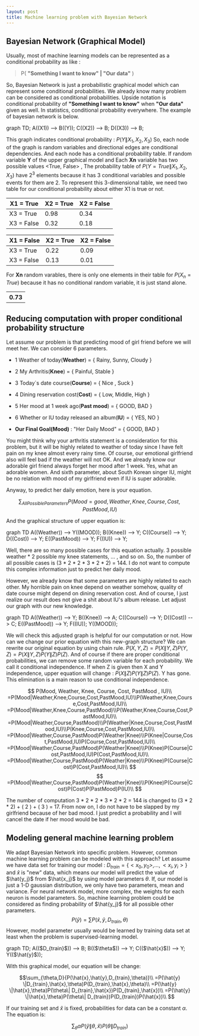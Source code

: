 ```yaml
---
layout: post
title: Machine learning problem with Bayesian Network
---
```


## Bayesian Network (Graphical Model)

Usually, most of machine learning models can be represented as a conditional probability as like :
 > P( **"Something I want to know" \|  "Our data"** )

So, Bayesian Network is  just a probabilistic graphical model which can represent some conditional probabilities. We already know many problem can be considered as conditional probabilities. Upside notation is conditional probability of **"Something I want to know"** when **"Our data"** given as well. In statistics,  conditional probability everywhere. The example of bayesian network is below.

<div class="mermaid">
graph TD;
A((X1)) --> B((Y));
C((X2)) --> B;
D((X3)) --> B;
</div>

This graph indicates conditional probability : $P(Y\|X_1,X_2,X_3)$  So, each node of the graph is random variables and directional edges are conditional dependencies. And each node has a conditional probability table. If random variable **Y** of the upper graphical model and Each **Xn** variable has two possible values <True, False> , The probability table of $P(Y=True\|X_1, X_2, X_3)$ have $2^3$ elements because it has 3 conditional variables and possible events for them are 2. To represent this 3-dimensional table, we need two table for our conditional probability about either X1 is true or not.

| X1 = True  | X2 = True | X2 = False |
|------------|-----------|------------|
| X3 = True  | 0.98      | 0.34       |
| X3 = False | 0.32      | 0.18       |  

| X1 = False | X2 = True | X2 = False |
|------------|-----------|------------|
| X3 = True  | 0.22      | 0.09       |
| X3 = False | 0.13      | 0.01       |

For **Xn** random varables, there is only one elements in their table for $P(X_n=True)$  because it has no conditional random variable, it is just stand alone.

<table><tr><th>0.73</th></tr></table>


## Reducing computation with proper conditional probability structure

Let assume our problem is that predicting mood of girl friend before we will meet her. We can consider 6 parameters. 

- 1 Weather of today(**Weather**) = { Rainy, Sunny, Cloudy } 
- 2 My Arthritis(**Knee**) = { Painful, Stable }
- 3 Today`s date course(**Course**) = { Nice , Suck }
- 4 Dining reservation cost(**Cost**) = { Low, Middle, High }
- 5 Her mood at 1 week ago(**Past mood**) = { GOOD, BAD }
- 6 Whether or IU today released an album(**IU**) = { YES, NO }


- **Our Final Goal(Mood)** : "Her Daily Mood" = { GOOD, BAD }
 
You might think why your arthritis statement is a consideration for this problem, but it will be highly related to weather of today since I have felt pain on my knee almost every rainy time. Of course, our emotional girlfriend also will feel bad if the weather will not OK. And we already know our adorable girl friend always forget her mood after 1 week. Yes, what an adorable women. And sixth parameter, about South Korean singer IU, might be no relation with mood of my girlfriend even if IU is super adorable.

Anyway, to predict her daily emotion, here is your equation.

$$
\sum_{All PossibleParameters}{P(Mood = good, Weather, Knee, Course, Cost, PastMood, IU)}
$$

And the graphical structure of upper equation is:

<div class="mermaid">
graph TD
A((Weather)) --> Y((MOOD));
B((Knee)) --> Y;
C((Course)) --> Y;
D((Cost)) --> Y;
E((PastMood)) --> Y;
F((IU)) --> Y;
</div>

Well, there are so many possible cases for this equation actually. 3 possible weather * 2 possible my knee statements, ... , and so on. So, the number of all possible cases is (3 * 2 * 2 * 3 * 2 * 2) = 144. I do not want to compute this complex information just to predict her daily mood.

However, we already know that some parameters are highly related to each other. My horrible pain on knee depend on weather somehow, quality of date course might depend on dining reservation cost. And of course, I just realize our result does not give a shit about  IU's album release. Let adjust our graph with our new knowledge.

<div class="mermaid">
graph TD
A((Weather)) --> Y;
B((Knee)) --> A;
C((Course)) --> Y;
D((Cost)) --> C;
E((PastMood)) --> Y;
F((IU));
Y((MOOD));
</div>

We will check this adjusted graph is helpful for our computation or not. How can we change our prior equation with this new-graph structure? We can rewrite our original equation by using chain rule. $P(X,Y,Z)=P(X\|Y,Z)P(Y,Z)=P(X\|Y,Z)P(Y\|Z)P(Z)$. And of course if there are proper conditional probabilities, we can remove some random variable for each probability. We call it conditional independence. If when Z is given then X and Y independence, upper equation will change : $P(X\|Z)P(Y\|Z)P(Z)$. Y has gone. This elimination is a main reason to use conditional independence.

$$
P(Mood, Weather, Knee, Course, Cost, PastMood , IU)\\
=P(Mood|Weather,Knee,Course,Cost,PastMood,IU)\\P(Weather,Knee,Course,Cost,PastMood,IU)\\
=P(Mood|Weather,Knee,Course,PastMood)\\P(Weather,Knee,Course,Cost,PastMood,IU)\\
=P(Mood|Weather,Course,PastMood)\\P(Weather|Knee,Course,Cost,PastMood,IU)\\P(Knee,Course,Cost,PastMood,IU)\\
=P(Mood|Weather,Course,PastMood)P(Weather|Knee)\\P(Knee|Course,Cost,PastMood,IU)P(Course,Cost,PastMood,IU)\\
=P(Mood|Weather,Course,PastMood)P(Weather|Knee)\\P(Knee)P(Course|Cost,PastMood,IU)P(Cost,PastMood,IU)\\
=P(Mood|Weather,Course,PastMood)P(Weather|Knee)\\P(Knee)P(Course|Cost)P(Cost,PastMood,IU)\\
$$
$$
=P(Mood|Weather,Course,PastMood)P(Weather|Knee)\\P(Knee)P(Course|Cost)P(Cost)P(PastMood)P(IU)\\
$$

The number of computation 3 * 2 * 2 * 3 * 2 * 2 = 144 is changed to (3 * 2 * 2) + ( 2 ) + ( 3 ) = 17. From now on, I do not have to be slapped by my girlfriend because of her bad mood. I just predict a probability and I will cancel the date if her mood would be bad.

## Modeling general machine learning problem

We adapt Bayesian Network into specific problem. However, common machine learning problem can be modeled with this approach? Let assume we have data set for training our model : $D_{train}=\{<x_0,y_0>,...,<x_i, y_i>\}$ and $\hat{x}$ is "new" data, which means our model will predict the value of $\hat{y_j}$ from $\hat{x_j}$  by using model parameters $\theta$. If, our model is just a 1-D gaussian distribution, we only have two parameters, mean and variance. For neural network model, more complex, the weights for each neuron is model parameters.  So, machine learning problem could be considered as finding probability of $\hat{y_j}$ for all possible other parameters.
$$P(\hat{y}) =\sum{P(\hat{x},\hat{y},D_{train},\theta)}$$
However, model parameter usually would be learned by training data set at least when the problem is supervised-learning model. 

<div class="mermaid">
graph TD;
A(($D_{train}$)) --> B; 
B(($\theta$)) --> Y;
C(($\hat{x}$)) --> Y;
Y(($\hat{y}$));
</div>

With this graphical model, our equation will be change:

$$\sum_{\theta,D}{P(\hat{x},\hat{y},D_{train},\theta)}\\
=P(\hat{y} \|D_{train},\hat{x},\theta)P(D_{train},\hat{x},\theta)\\
=P(\hat{y} \|\hat{x},\theta)P(\theta\| D_{train},\hat{x})P(D_{train},\hat{x})\\
=P(\hat{y} \|\hat{x},\theta)P(\theta\| D_{train})P(D_{train})P(\hat{x})\\
$$

If our training set and $\hat{x}$ is fixed, probabilities for data can be a constant $\alpha$. The equation is:

$$\sum_{\theta}\alpha P(\hat{y} \|\theta, \hat{x})P(\theta\|D_{train})$$
